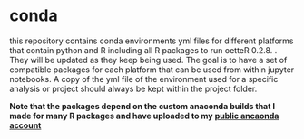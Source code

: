 # conda
this repository contains conda environments yml files for different platforms that contain python and R including all R packages to run oetteR 0.2.8. . They will be updated as they keep being used. The goal is to have a set of compatible packages for each platform that can be used from within jupyter notebooks. A copy of the yml file of the environment used for a specific analysis or project should always be kept within the project folder.

**Note that the packages depend on the custom anaconda builds that I made for many R packages and have uploaded to my [public ancaonda account](https://anaconda.org/erblast/dashboard)**
